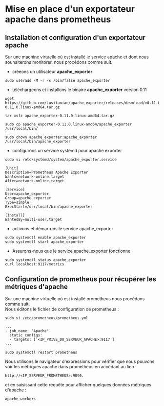 # Mise en place d'un exportateur apache dans prometheus
## Installation et configuration d'un exportateur apache
Sur une machine virtuelle où est installé le service apache et dont nous souhaiterons monitorer, nous procédons comme suit.
<br>

- créeons un utilisateur **apache_exporter** 
```
sudo useradd -M -r -s /bin/false apache_exporter
```

- téléchargeons et installons le binaire **apache_exporter** version 0.11
```
wget https://github.com/Lusitaniae/apache_exporter/releases/download/v0.11.0/apache_exporter-0.11.0.linux-amd64.tar.gz
```

```
tar xvfz apache_exporter-0.11.0.linux-amd64.tar.gz
```

```
sudo cp apache_exporter-0.11.0.linux-amd64/apache_exporter /usr/local/bin/
```

```
sudo chown apache_exporter:apache_exporter /usr/local/bin/apache_exporter
```

- configurons un service systemd pour apache exporter 
```
sudo vi /etc/systemd/system/apache_exporter.service
```

```
[Unit]
Description=Prometheus Apache Exporter
Wants=network-online.target
After=network-online.target

[Service]
User=apache_exporter
Group=apache_exporter
Type=simple
ExecStart=/usr/local/bin/apache_exporter

[Install]
WantedBy=multi-user.target
```

- activons et démarrons le service apache_exporter

```
sudo systemctl enable apache_exporter
sudo systemctl start apache_exporter
```

- Assurons-nous que le service apache_exporter fonctionne
```
sudo systemctl status apache_exporter
curl localhost:9117/metrics
```

## Configuration de prometheus pour récupérer les métriques d'apache
Sur une machine virtuelle où est installé prometheus nous procédons comme suit.
<br>
Nous éditons le fichier de configuration de prometheus :
```
sudo vi /etc/prometheus/prometheus.yml
```

```
...
- job_name: 'Apache'
  static_configs:
  - targets: ['<IP_PRIVE_DU_SERVEUR_APACHE>:9117']
...  
```

```
sudo systemctl restart prometheus
```

Nous utilisons le navigateur d'expressions pour vérifier que nous pouvons voir les métriques apache dans prometheus en accédant au lien 
```
http://<IP_SERVEUR_PROMETHEUS>:9090.
```

et en saisissant cette requête pour afficher quelques données métriques d'apache :
```
apache_workers
```
